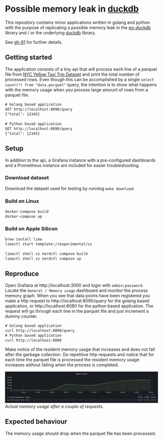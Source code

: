 # Possible memory leak in [duckdb](https://github.com/duckdb/duckdb)

This repository contains minor applications written in golang and python with the purpose of replicating a 
possible memory leak in the [go-duckdb](https://github.com/marcboeker/go-duckdb) library and / or the underlying
[duckdb](https://github.com/duckdb/duckdb) library.

See [gh-81](https://github.com/marcboeker/go-duckdb/issues/81) for further details.

## Getting started
The application consists of a tiny api that will process each line of a parquet file from 
[NYC Yellow Taxi Trip Dataset](https://www.nyc.gov/site/tlc/about/tlc-trip-record-data.page) and print the total number of
processed rows. Even though this can be accomplished by a single `select count(*) from "data.parquet"` query, the
intention is to show what happens with the memory usage when you process large amount of rows from a parquet file.

```shell
# Golang based application
GET http://localhost:8090/query
{"total": 12345}

# Python based application
GET http://localhost:8090/query
{"total": 12345}
```

## Setup
In addition to the api, a Grafana instance with a pre-configured dashboards and a Prometheus instance are included for
easier troubleshooting.

### Download dataset
Download the dataset used for testing by running `make download`.

### Build on Linux
```shell
docker-compose build
docker-compose up
```

### Build on Apple Silicon
```shell
brew install lima
limactl start template://experimental/vz

limactl shell vz nerdctl compose build
limactl shell vz nerdctl compose up
```

## Reproduce
Open Grafana at http://localhost:3000 and login with `admin:password`. Locate the `General / Memory usage` dashboard
and monitor the process memory graph. When you see that data points have been registered you make a http request to
http://localhost:8090/query for the golang based application, or http://localhost:8080 for the python based application.
The request will go through each line in the parquet file and just increment a dummy counter.

```shell
# Golang based application
curl http://localhost:8090/query
# Python based application
curl http://localhost:8080
```

Make notice of the resident memory usage that increases and does not fall after the garbage collection. Do repetitive http
requests and notice that for each time the parquet file is processed the resident memory usage increases without falling
when the process is completed.

![img.png](docs/memory-usage.png)
*Actual memory usage after a couple of requests.*

## Expected behaviour
The memory usage should drop when the parquet file has been processed.
